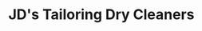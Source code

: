 ---
title: "JD's Tailoring Dry Cleaners"
url: /markham/jds-tailoring-dry-cleaners/
shop: laundry
---